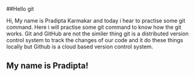 
##Hello git

Hi, My name is Pradipta Karmakar
and today i hear to practise some git command.
Here i will practise some git command to know how the git works.
Git and GitHub are not the similer thing git is a distributed version control system to track the changes of our code and it do these things locally but Github is a cloud based version control system.

## My name is Pradipta!